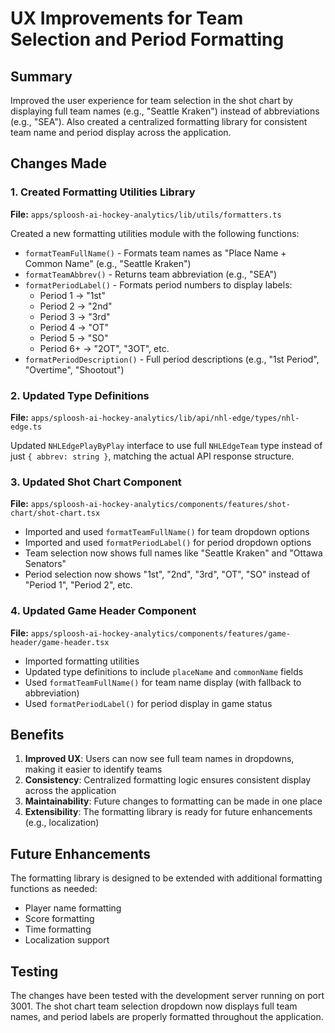 # UX Improvements for Team Selection and Period Formatting

## Summary

Improved the user experience for team selection in the shot chart by displaying full team names (e.g., "Seattle Kraken") instead of abbreviations (e.g., "SEA"). Also created a centralized formatting library for consistent team name and period display across the application.

## Changes Made

### 1. Created Formatting Utilities Library

**File:** `apps/sploosh-ai-hockey-analytics/lib/utils/formatters.ts`

Created a new formatting utilities module with the following functions:

- `formatTeamFullName()` - Formats team names as "Place Name + Common Name" (e.g., "Seattle Kraken")
- `formatTeamAbbrev()` - Returns team abbreviation (e.g., "SEA")
- `formatPeriodLabel()` - Formats period numbers to display labels:
  - Period 1 → "1st"
  - Period 2 → "2nd"
  - Period 3 → "3rd"
  - Period 4 → "OT"
  - Period 5 → "SO"
  - Period 6+ → "2OT", "3OT", etc.
- `formatPeriodDescription()` - Full period descriptions (e.g., "1st Period", "Overtime", "Shootout")

### 2. Updated Type Definitions

**File:** `apps/sploosh-ai-hockey-analytics/lib/api/nhl-edge/types/nhl-edge.ts`

Updated `NHLEdgePlayByPlay` interface to use full `NHLEdgeTeam` type instead of just `{ abbrev: string }`, matching the actual API response structure.

### 3. Updated Shot Chart Component

**File:** `apps/sploosh-ai-hockey-analytics/components/features/shot-chart/shot-chart.tsx`

- Imported and used `formatTeamFullName()` for team dropdown options
- Imported and used `formatPeriodLabel()` for period dropdown options
- Team selection now shows full names like "Seattle Kraken" and "Ottawa Senators"
- Period selection now shows "1st", "2nd", "3rd", "OT", "SO" instead of "Period 1", "Period 2", etc.

### 4. Updated Game Header Component

**File:** `apps/sploosh-ai-hockey-analytics/components/features/game-header/game-header.tsx`

- Imported formatting utilities
- Updated type definitions to include `placeName` and `commonName` fields
- Used `formatTeamFullName()` for team name display (with fallback to abbreviation)
- Used `formatPeriodLabel()` for period display in game status

## Benefits

1. **Improved UX**: Users can now see full team names in dropdowns, making it easier to identify teams
2. **Consistency**: Centralized formatting logic ensures consistent display across the application
3. **Maintainability**: Future changes to formatting can be made in one place
4. **Extensibility**: The formatting library is ready for future enhancements (e.g., localization)

## Future Enhancements

The formatting library is designed to be extended with additional formatting functions as needed:

- Player name formatting
- Score formatting
- Time formatting
- Localization support

## Testing

The changes have been tested with the development server running on port 3001. The shot chart team selection dropdown now displays full team names, and period labels are properly formatted throughout the application.
